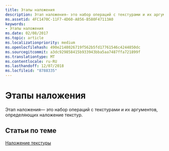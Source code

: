 ```yaml
---
title: Этапы наложения
description: Этап наложения— это набор операций с текстурами и их аргументов, определяющих наложение текстур.
ms.assetid: 4FC1470C-11F7-4D60-A856-B580F47113A0
keywords:
- Этапы наложения
ms.date: 02/08/2017
ms.topic: article
ms.localizationpriority: medium
ms.openlocfilehash: 490e2148026719f562b5fd17761546c4244850dc
ms.sourcegitcommit: a3dc929858415b933943bba5aa7487ffa721899f
ms.translationtype: MT
ms.contentlocale: ru-RU
ms.lasthandoff: 12/07/2018
ms.locfileid: "8788335"
---
```

# <a name="blending-stages"></a>Этапы наложения


Этап наложения— это набор операций с текстурами и их аргументов, определяющих наложение текстур.

## <a name="span-idrelated-topicsspanrelated-topics"></a><span id="related-topics"></span>Статьи по теме


[Наложение текстуры](texture-blending.md)

 

 




